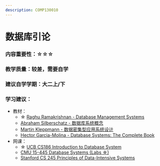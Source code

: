 ```yaml
---
description: COMP130010
---
```


# 数据库引论

### 内容重要性：☆☆☆

### 教学质量：较差，需要自学

### 建议自学学期：大二上/下

### 学习建议：

* 教材：
  * ☆ [Raghu Ramakrishnan - Database Management Systems](https://book.douban.com/subject/2252163/)
  * [Abraham Silberschatz - 数据库系统概念](https://book.douban.com/subject/35501216/)
  * [Martin Kleppmann - 数据密集型应用系统设计](https://book.douban.com/subject/30329536/)
  * [Hector Garcia-Molina - Database Systems: The Complete Book](https://book.douban.com/subject/3218936/)
* 网课：
  * ☆ [UCB CS186 Introduction to Database System](https://csdiy.wiki/%E6%95%B0%E6%8D%AE%E5%BA%93%E7%B3%BB%E7%BB%9F/CS186/)
  * [CMU 15-445 Database Systems (Labs ☆)](https://csdiy.wiki/%E6%95%B0%E6%8D%AE%E5%BA%93%E7%B3%BB%E7%BB%9F/15445/)
  * [Stanford CS 245 Principles of Data-Intensive Systems](https://web.stanford.edu/class/cs245/)


